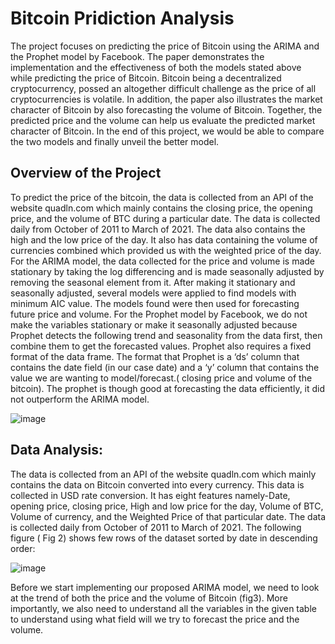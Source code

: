 # Bitcoin Pridiction Analysis

The project focuses on predicting the price of Bitcoin using the ARIMA and the Prophet model by Facebook. The paper demonstrates the implementation and the effectiveness of both the models stated above while predicting the price of Bitcoin. Bitcoin being a decentralized cryptocurrency, possed an altogether difficult challenge as the price of all cryptocurrencies is volatile. In addition, the paper also illustrates the market character of Bitcoin by also forecasting the volume of Bitcoin. Together, the predicted price and the volume can help us evaluate the predicted market character of Bitcoin. In the end of this project, we would be able to compare the two models and finally unveil the better model.

## Overview of the Project
To predict the price of the bitcoin, the data is collected from an API of the website quadln.com which mainly contains the closing price, the opening price, and the volume of BTC during a particular date. The data is collected daily from October of 2011 to March of 2021. The data also contains the high and the low price of the day. It also has data containing the volume of currencies combined which provided us with the weighted price of the day.
For the ARIMA  model, the data collected for the price and volume is made stationary by taking the log differencing and is made seasonally adjusted by removing the seasonal element from it. After making it stationary and seasonally adjusted, several models were applied to find models with minimum AIC value. The models found were then used for forecasting future price and volume. For the Prophet model by Facebook, we do not make the variables stationary or make it seasonally adjusted because Prophet detects the following trend and seasonality from the data first, then combine them to get the forecasted values. Prophet also requires a fixed format of the data frame. The format that Prophet is a ‘ds’ column that contains the date field (in our case date) and a ‘y’ column that contains the value we are wanting to model/forecast.( closing price and volume of the bitcoin). The prophet is though good at forecasting the data efficiently, it did not outperform the ARIMA model. 

![image](https://user-images.githubusercontent.com/38343820/173659246-cd9bb1d6-7bae-4602-8956-5cc5daf8e5d1.png)

## Data Analysis:
The data is collected from an API of the website quadln.com which mainly contains the data on Bitcoin converted into every currency. This data is collected in USD rate conversion. It has eight features namely-Date, opening price, closing price,  High and low price for the day, Volume of BTC, Volume of currency, and the Weighted Price of that particular date. The data is collected daily from October of 2011 to March of 2021. The following figure ( Fig 2)  shows few rows of the dataset sorted by date in descending order:

![image](https://user-images.githubusercontent.com/38343820/173659709-8abfdcbe-d422-438d-9f64-d892318817af.png)

Before we start implementing our proposed ARIMA model, we need to look at the trend of both the price and the volume of  Bitcoin (fig3). More importantly, we also need to understand all the variables in the given table to understand using what field will we try to forecast the price and the volume.
